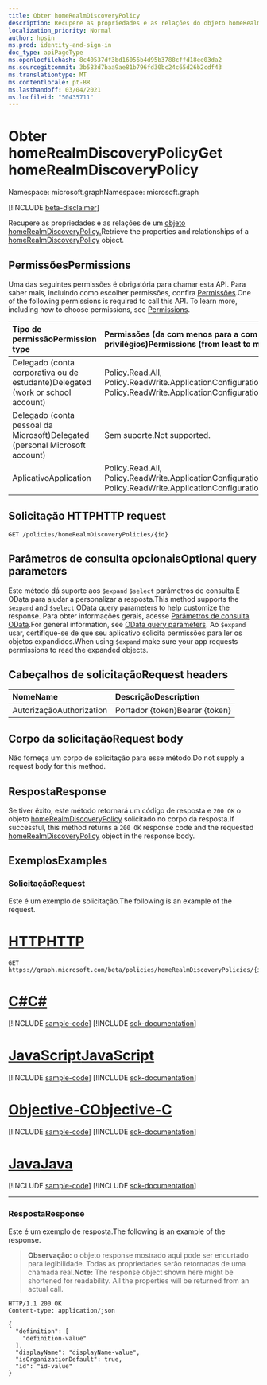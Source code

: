 ```yaml
---
title: Obter homeRealmDiscoveryPolicy
description: Recupere as propriedades e as relações do objeto homeRealmDiscoveryPolicy.
localization_priority: Normal
author: hpsin
ms.prod: identity-and-sign-in
doc_type: apiPageType
ms.openlocfilehash: 8c40537df3bd16056b4d95b3788cffd18ee03da2
ms.sourcegitcommit: 3b583d7baa9ae81b796fd30bc24c65d26b2cdf43
ms.translationtype: MT
ms.contentlocale: pt-BR
ms.lasthandoff: 03/04/2021
ms.locfileid: "50435711"
---
```

# <a name="get-homerealmdiscoverypolicy"></a><span data-ttu-id="513f0-103">Obter homeRealmDiscoveryPolicy</span><span class="sxs-lookup"><span data-stu-id="513f0-103">Get homeRealmDiscoveryPolicy</span></span>

<span data-ttu-id="513f0-104">Namespace: microsoft.graph</span><span class="sxs-lookup"><span data-stu-id="513f0-104">Namespace: microsoft.graph</span></span>

[!INCLUDE [beta-disclaimer](../../includes/beta-disclaimer.md)]

<span data-ttu-id="513f0-105">Recupere as propriedades e as relações de um [objeto homeRealmDiscoveryPolicy.](../resources/homerealmdiscoverypolicy.md)</span><span class="sxs-lookup"><span data-stu-id="513f0-105">Retrieve the properties and relationships of a [homeRealmDiscoveryPolicy](../resources/homerealmdiscoverypolicy.md) object.</span></span>

## <a name="permissions"></a><span data-ttu-id="513f0-106">Permissões</span><span class="sxs-lookup"><span data-stu-id="513f0-106">Permissions</span></span>

<span data-ttu-id="513f0-p101">Uma das seguintes permissões é obrigatória para chamar esta API. Para saber mais, incluindo como escolher permissões, confira [Permissões](/graph/permissions-reference).</span><span class="sxs-lookup"><span data-stu-id="513f0-p101">One of the following permissions is required to call this API. To learn more, including how to choose permissions, see [Permissions](/graph/permissions-reference).</span></span>

| <span data-ttu-id="513f0-109">Tipo de permissão</span><span class="sxs-lookup"><span data-stu-id="513f0-109">Permission type</span></span>                        | <span data-ttu-id="513f0-110">Permissões (da com menos para a com mais privilégios)</span><span class="sxs-lookup"><span data-stu-id="513f0-110">Permissions (from least to most privileged)</span></span> |
|:---------------------------------------|:--------------------------------------------|
| <span data-ttu-id="513f0-111">Delegado (conta corporativa ou de estudante)</span><span class="sxs-lookup"><span data-stu-id="513f0-111">Delegated (work or school account)</span></span>     | <span data-ttu-id="513f0-112">Policy.Read.All, Policy.ReadWrite.ApplicationConfiguration</span><span class="sxs-lookup"><span data-stu-id="513f0-112">Policy.Read.All, Policy.ReadWrite.ApplicationConfiguration</span></span> |
| <span data-ttu-id="513f0-113">Delegado (conta pessoal da Microsoft)</span><span class="sxs-lookup"><span data-stu-id="513f0-113">Delegated (personal Microsoft account)</span></span> | <span data-ttu-id="513f0-114">Sem suporte.</span><span class="sxs-lookup"><span data-stu-id="513f0-114">Not supported.</span></span> |
| <span data-ttu-id="513f0-115">Aplicativo</span><span class="sxs-lookup"><span data-stu-id="513f0-115">Application</span></span>                            | <span data-ttu-id="513f0-116">Policy.Read.All, Policy.ReadWrite.ApplicationConfiguration</span><span class="sxs-lookup"><span data-stu-id="513f0-116">Policy.Read.All, Policy.ReadWrite.ApplicationConfiguration</span></span> |

## <a name="http-request"></a><span data-ttu-id="513f0-117">Solicitação HTTP</span><span class="sxs-lookup"><span data-stu-id="513f0-117">HTTP request</span></span>

<!-- { "blockType": "ignored" } -->

```http
GET /policies/homeRealmDiscoveryPolicies/{id}
```

## <a name="optional-query-parameters"></a><span data-ttu-id="513f0-118">Parâmetros de consulta opcionais</span><span class="sxs-lookup"><span data-stu-id="513f0-118">Optional query parameters</span></span>

<span data-ttu-id="513f0-119">Este método dá suporte aos `$expand` `$select` parâmetros de consulta E OData para ajudar a personalizar a resposta.</span><span class="sxs-lookup"><span data-stu-id="513f0-119">This method supports the `$expand` and `$select` OData query parameters to help customize the response.</span></span> <span data-ttu-id="513f0-120">Para obter informações gerais, acesse [Parâmetros de consulta OData](/graph/query-parameters).</span><span class="sxs-lookup"><span data-stu-id="513f0-120">For general information, see [OData query parameters](/graph/query-parameters).</span></span> <span data-ttu-id="513f0-121">Ao `$expand` usar, certifique-se de que seu aplicativo solicita permissões para ler os objetos expandidos.</span><span class="sxs-lookup"><span data-stu-id="513f0-121">When using `$expand` make sure your app requests permissions to read the expanded objects.</span></span>

## <a name="request-headers"></a><span data-ttu-id="513f0-122">Cabeçalhos de solicitação</span><span class="sxs-lookup"><span data-stu-id="513f0-122">Request headers</span></span>

| <span data-ttu-id="513f0-123">Nome</span><span class="sxs-lookup"><span data-stu-id="513f0-123">Name</span></span>      |<span data-ttu-id="513f0-124">Descrição</span><span class="sxs-lookup"><span data-stu-id="513f0-124">Description</span></span>|
|:----------|:----------|
| <span data-ttu-id="513f0-125">Autorização</span><span class="sxs-lookup"><span data-stu-id="513f0-125">Authorization</span></span> | <span data-ttu-id="513f0-126">Portador {token}</span><span class="sxs-lookup"><span data-stu-id="513f0-126">Bearer {token}</span></span> |

## <a name="request-body"></a><span data-ttu-id="513f0-127">Corpo da solicitação</span><span class="sxs-lookup"><span data-stu-id="513f0-127">Request body</span></span>

<span data-ttu-id="513f0-128">Não forneça um corpo de solicitação para esse método.</span><span class="sxs-lookup"><span data-stu-id="513f0-128">Do not supply a request body for this method.</span></span>

## <a name="response"></a><span data-ttu-id="513f0-129">Resposta</span><span class="sxs-lookup"><span data-stu-id="513f0-129">Response</span></span>

<span data-ttu-id="513f0-130">Se tiver êxito, este método retornará um código de resposta e `200 OK` o objeto [homeRealmDiscoveryPolicy](../resources/homerealmdiscoverypolicy.md) solicitado no corpo da resposta.</span><span class="sxs-lookup"><span data-stu-id="513f0-130">If successful, this method returns a `200 OK` response code and the requested [homeRealmDiscoveryPolicy](../resources/homerealmdiscoverypolicy.md) object in the response body.</span></span>

## <a name="examples"></a><span data-ttu-id="513f0-131">Exemplos</span><span class="sxs-lookup"><span data-stu-id="513f0-131">Examples</span></span>

### <a name="request"></a><span data-ttu-id="513f0-132">Solicitação</span><span class="sxs-lookup"><span data-stu-id="513f0-132">Request</span></span>

<span data-ttu-id="513f0-133">Este é um exemplo de solicitação.</span><span class="sxs-lookup"><span data-stu-id="513f0-133">The following is an example of the request.</span></span>

# <a name="http"></a>[<span data-ttu-id="513f0-134">HTTP</span><span class="sxs-lookup"><span data-stu-id="513f0-134">HTTP</span></span>](#tab/http)
<!-- {
  "blockType": "request",
  "name": "get_homerealmdiscoverypolicy"
}-->

```msgraph-interactive
GET https://graph.microsoft.com/beta/policies/homeRealmDiscoveryPolicies/{id}
```
# <a name="c"></a>[<span data-ttu-id="513f0-135">C#</span><span class="sxs-lookup"><span data-stu-id="513f0-135">C#</span></span>](#tab/csharp)
[!INCLUDE [sample-code](../includes/snippets/csharp/get-homerealmdiscoverypolicy-csharp-snippets.md)]
[!INCLUDE [sdk-documentation](../includes/snippets/snippets-sdk-documentation-link.md)]

# <a name="javascript"></a>[<span data-ttu-id="513f0-136">JavaScript</span><span class="sxs-lookup"><span data-stu-id="513f0-136">JavaScript</span></span>](#tab/javascript)
[!INCLUDE [sample-code](../includes/snippets/javascript/get-homerealmdiscoverypolicy-javascript-snippets.md)]
[!INCLUDE [sdk-documentation](../includes/snippets/snippets-sdk-documentation-link.md)]

# <a name="objective-c"></a>[<span data-ttu-id="513f0-137">Objective-C</span><span class="sxs-lookup"><span data-stu-id="513f0-137">Objective-C</span></span>](#tab/objc)
[!INCLUDE [sample-code](../includes/snippets/objc/get-homerealmdiscoverypolicy-objc-snippets.md)]
[!INCLUDE [sdk-documentation](../includes/snippets/snippets-sdk-documentation-link.md)]

# <a name="java"></a>[<span data-ttu-id="513f0-138">Java</span><span class="sxs-lookup"><span data-stu-id="513f0-138">Java</span></span>](#tab/java)
[!INCLUDE [sample-code](../includes/snippets/java/get-homerealmdiscoverypolicy-java-snippets.md)]
[!INCLUDE [sdk-documentation](../includes/snippets/snippets-sdk-documentation-link.md)]

---


### <a name="response"></a><span data-ttu-id="513f0-139">Resposta</span><span class="sxs-lookup"><span data-stu-id="513f0-139">Response</span></span>

<span data-ttu-id="513f0-140">Este é um exemplo de resposta.</span><span class="sxs-lookup"><span data-stu-id="513f0-140">The following is an example of the response.</span></span>

> <span data-ttu-id="513f0-p103">**Observação:** o objeto response mostrado aqui pode ser encurtado para legibilidade. Todas as propriedades serão retornadas de uma chamada real.</span><span class="sxs-lookup"><span data-stu-id="513f0-p103">**Note:** The response object shown here might be shortened for readability. All the properties will be returned from an actual call.</span></span>

<!-- {
  "blockType": "response",
  "truncated": true,
  "@odata.type": "microsoft.graph.homeRealmDiscoveryPolicy"
} -->

```http
HTTP/1.1 200 OK
Content-type: application/json

{
  "definition": [
    "definition-value"
  ],
  "displayName": "displayName-value",
  "isOrganizationDefault": true,
  "id": "id-value"
}
```

<!-- uuid: 16cd6b66-4b1a-43a1-adaf-3a886856ed98
2019-02-04 14:57:30 UTC -->
<!-- {
  "type": "#page.annotation",
  "description": "Get homeRealmDiscoveryPolicy",
  "keywords": "",
  "section": "documentation",
  "tocPath": ""
}-->


